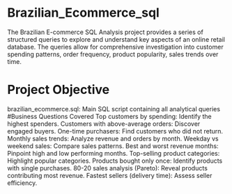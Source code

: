 # Brazilian_Ecommerce_sql
The Brazilian E-commerce SQL Analysis project provides a series of structured queries to explore and understand key aspects of an online retail database. The queries allow for comprehensive investigation into customer spending patterns, order frequency, product popularity, sales trends over time.
# Project Objective
brazilian_ecommerce.sql: Main SQL script containing all analytical queries
#Business Questions Covered
Top customers by spending: Identify the highest spenders.
Customers with above-average orders: Discover engaged buyers.
One-time purchasers: Find customers who did not return.
Monthly sales trends: Analyze revenue and orders by month.
Weekday vs weekend sales: Compare sales patterns.
Best and worst revenue months: Pinpoint high and low performing months.
Top-selling product categories: Highlight popular categories.
Products bought only once: Identify products with single purchases.
80-20 sales analysis (Pareto): Reveal products contributing most revenue.
Fastest sellers (delivery time): Assess seller efficiency.
